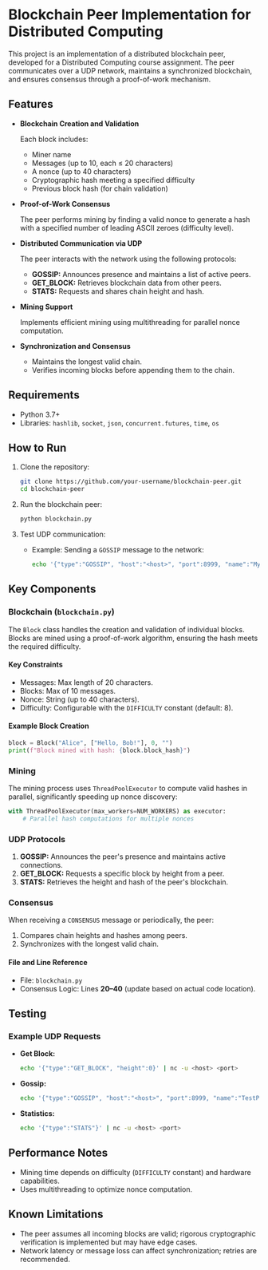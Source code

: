 
# Blockchain Peer Implementation for Distributed Computing

This project is an implementation of a distributed blockchain peer, developed for a Distributed Computing course assignment. The peer communicates over a UDP network, maintains a synchronized blockchain, and ensures consensus through a proof-of-work mechanism.

## Features

- **Blockchain Creation and Validation**  

  Each block includes:
  - Miner name
  - Messages (up to 10, each ≤ 20 characters)
  - A nonce (up to 40 characters)
  - Cryptographic hash meeting a specified difficulty
  - Previous block hash (for chain validation)
  
- **Proof-of-Work Consensus**  

  The peer performs mining by finding a valid nonce to generate a hash with a specified number of leading ASCII zeroes (difficulty level).

- **Distributed Communication via UDP**  

  The peer interacts with the network using the following protocols:
  - **GOSSIP:** Announces presence and maintains a list of active peers.
  - **GET_BLOCK:** Retrieves blockchain data from other peers.
  - **STATS:** Requests and shares chain height and hash.

- **Mining Support**  

  Implements efficient mining using multithreading for parallel nonce computation.

- **Synchronization and Consensus**  

  - Maintains the longest valid chain.
  - Verifies incoming blocks before appending them to the chain.

## Requirements

- Python 3.7+
- Libraries: `hashlib`, `socket`, `json`, `concurrent.futures`, `time`, `os`

## How to Run

1. Clone the repository:

   ```bash
   git clone https://github.com/your-username/blockchain-peer.git
   cd blockchain-peer
   ```

2. Run the blockchain peer:

   ```bash
   python blockchain.py
   ```

3. Test UDP communication:
   - Example: Sending a `GOSSIP` message to the network:

     ```bash
     echo '{"type":"GOSSIP", "host":"<host>", "port":8999, "name":"MyPeer"}' | nc -u <host> <port>
     ```

## Key Components

### Blockchain (`blockchain.py`)

The `Block` class handles the creation and validation of individual blocks. Blocks are mined using a proof-of-work algorithm, ensuring the hash meets the required difficulty.

#### Key Constraints

- Messages: Max length of 20 characters.
- Blocks: Max of 10 messages.
- Nonce: String (up to 40 characters).
- Difficulty: Configurable with the `DIFFICULTY` constant (default: 8).

#### Example Block Creation

```python
block = Block("Alice", ["Hello, Bob!"], 0, "")
print(f"Block mined with hash: {block.block_hash}")
```

### Mining

The mining process uses `ThreadPoolExecutor` to compute valid hashes in parallel, significantly speeding up nonce discovery:

```python
with ThreadPoolExecutor(max_workers=NUM_WORKERS) as executor:
    # Parallel hash computations for multiple nonces
```

### UDP Protocols

1. **GOSSIP:** Announces the peer's presence and maintains active connections.
2. **GET_BLOCK:** Requests a specific block by height from a peer.
3. **STATS:** Retrieves the height and hash of the peer's blockchain.

### Consensus

When receiving a `CONSENSUS` message or periodically, the peer:

1. Compares chain heights and hashes among peers.
2. Synchronizes with the longest valid chain.

#### File and Line Reference

- File: `blockchain.py`
- Consensus Logic: Lines **20–40** (update based on actual code location).

## Testing

### Example UDP Requests

- **Get Block:**

  ```bash
  echo '{"type":"GET_BLOCK", "height":0}' | nc -u <host> <port>
  ```

- **Gossip:**

  ```bash
  echo '{"type":"GOSSIP", "host":"<host>", "port":8999, "name":"TestPeer"}' | nc -u <host> <port>
  ```

- **Statistics:**

  ```bash
  echo '{"type":"STATS"}' | nc -u <host> <port>
  ```

## Performance Notes

- Mining time depends on difficulty (`DIFFICULTY` constant) and hardware capabilities.
- Uses multithreading to optimize nonce computation.

## Known Limitations

- The peer assumes all incoming blocks are valid; rigorous cryptographic verification is implemented but may have edge cases.
- Network latency or message loss can affect synchronization; retries are recommended.
